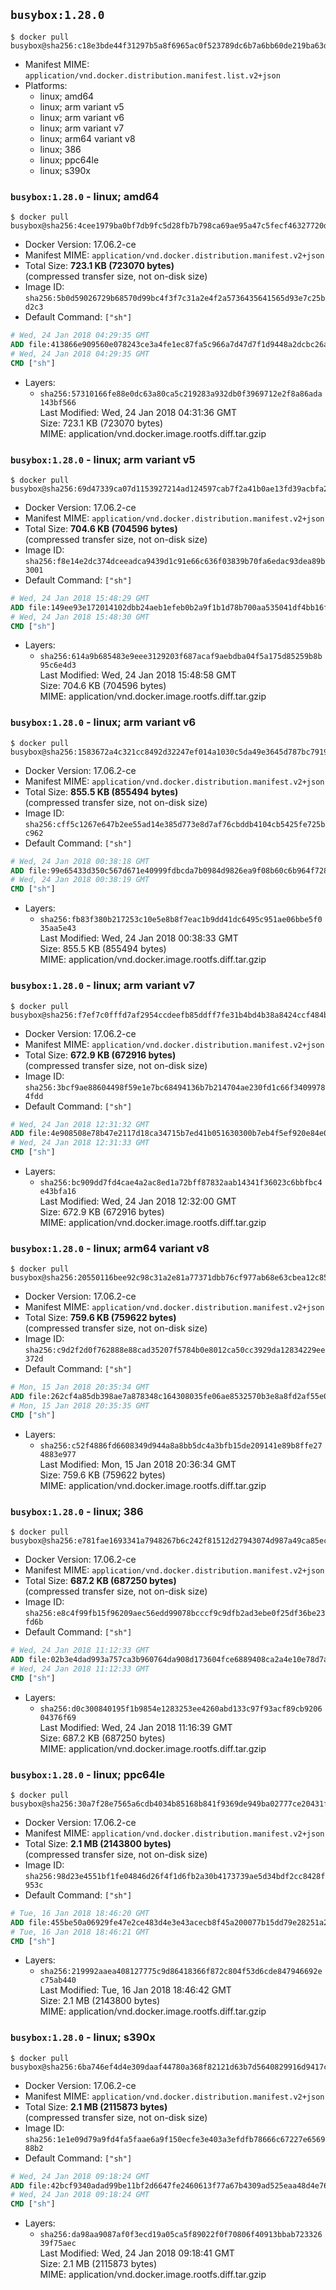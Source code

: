 ## `busybox:1.28.0`

```console
$ docker pull busybox@sha256:c18e3bde44f31297b5a8f6965ac0f523789dc6b7a6bb60de219ba63daee6675b
```

-	Manifest MIME: `application/vnd.docker.distribution.manifest.list.v2+json`
-	Platforms:
	-	linux; amd64
	-	linux; arm variant v5
	-	linux; arm variant v6
	-	linux; arm variant v7
	-	linux; arm64 variant v8
	-	linux; 386
	-	linux; ppc64le
	-	linux; s390x

### `busybox:1.28.0` - linux; amd64

```console
$ docker pull busybox@sha256:4cee1979ba0bf7db9fc5d28fb7b798ca69ae95a47c5fecf46327720df4ff352d
```

-	Docker Version: 17.06.2-ce
-	Manifest MIME: `application/vnd.docker.distribution.manifest.v2+json`
-	Total Size: **723.1 KB (723070 bytes)**  
	(compressed transfer size, not on-disk size)
-	Image ID: `sha256:5b0d59026729b68570d99bc4f3f7c31a2e4f2a5736435641565d93e7c25bd2c3`
-	Default Command: `["sh"]`

```dockerfile
# Wed, 24 Jan 2018 04:29:35 GMT
ADD file:413866e909560e078243ce3a4fe1ec87fa5c966a7d47d7f1d9448a2dcbc26a5a in / 
# Wed, 24 Jan 2018 04:29:35 GMT
CMD ["sh"]
```

-	Layers:
	-	`sha256:57310166fe88e0dc63a80ca5c219283a932db0f3969712e2f8a86ada143bf566`  
		Last Modified: Wed, 24 Jan 2018 04:31:36 GMT  
		Size: 723.1 KB (723070 bytes)  
		MIME: application/vnd.docker.image.rootfs.diff.tar.gzip

### `busybox:1.28.0` - linux; arm variant v5

```console
$ docker pull busybox@sha256:69d47339ca07d1153927214ad124597cab7f2a41b0ae13fd39acbfa2773df86b
```

-	Docker Version: 17.06.2-ce
-	Manifest MIME: `application/vnd.docker.distribution.manifest.v2+json`
-	Total Size: **704.6 KB (704596 bytes)**  
	(compressed transfer size, not on-disk size)
-	Image ID: `sha256:f8e14e2dc374dceeadca9439d1c91e66c636f03839b70fa6edac93dea89b3001`
-	Default Command: `["sh"]`

```dockerfile
# Wed, 24 Jan 2018 15:48:29 GMT
ADD file:149ee93e172014102dbb24aeb1efeb0b2a9f1b1d78b700aa535041df4bb16f20 in / 
# Wed, 24 Jan 2018 15:48:30 GMT
CMD ["sh"]
```

-	Layers:
	-	`sha256:614a9b685483e9eee3129203f687acaf9aebdba04f5a175d85259b8b95c6e4d3`  
		Last Modified: Wed, 24 Jan 2018 15:48:58 GMT  
		Size: 704.6 KB (704596 bytes)  
		MIME: application/vnd.docker.image.rootfs.diff.tar.gzip

### `busybox:1.28.0` - linux; arm variant v6

```console
$ docker pull busybox@sha256:1583672a4c321cc8492d32247ef014a1030c5da49e3645d787bc791968fd6ce2
```

-	Docker Version: 17.06.2-ce
-	Manifest MIME: `application/vnd.docker.distribution.manifest.v2+json`
-	Total Size: **855.5 KB (855494 bytes)**  
	(compressed transfer size, not on-disk size)
-	Image ID: `sha256:cff5c1267e647b2ee55ad14e385d773e8d7af76cbddb4104cb5425fe725bc962`
-	Default Command: `["sh"]`

```dockerfile
# Wed, 24 Jan 2018 00:38:18 GMT
ADD file:99e65433d350c567d671e40999fdbcda7b0984d9826ea9f08b60c6b964f72808 in / 
# Wed, 24 Jan 2018 00:38:19 GMT
CMD ["sh"]
```

-	Layers:
	-	`sha256:fb83f380b217253c10e5e8b8f7eac1b9dd41dc6495c951ae06bbe5f035aa5e43`  
		Last Modified: Wed, 24 Jan 2018 00:38:33 GMT  
		Size: 855.5 KB (855494 bytes)  
		MIME: application/vnd.docker.image.rootfs.diff.tar.gzip

### `busybox:1.28.0` - linux; arm variant v7

```console
$ docker pull busybox@sha256:f7ef7c0fffd7af2954ccdeefb85ddff7fe31b4bd4b38a8424ccf484b173595aa
```

-	Docker Version: 17.06.2-ce
-	Manifest MIME: `application/vnd.docker.distribution.manifest.v2+json`
-	Total Size: **672.9 KB (672916 bytes)**  
	(compressed transfer size, not on-disk size)
-	Image ID: `sha256:3bcf9ae88604498f59e1e7bc68494136b7b214704ae230fd1c66f34099784fdd`
-	Default Command: `["sh"]`

```dockerfile
# Wed, 24 Jan 2018 12:31:32 GMT
ADD file:4e908508e78b47e2117d18ca34715b7ed41b051630300b7eb4f5ef920e84e064 in / 
# Wed, 24 Jan 2018 12:31:33 GMT
CMD ["sh"]
```

-	Layers:
	-	`sha256:bc909dd7fd4cae4a2ac8ed1a72bff87832aab14341f36023c6bbfbc4e43bfa16`  
		Last Modified: Wed, 24 Jan 2018 12:32:00 GMT  
		Size: 672.9 KB (672916 bytes)  
		MIME: application/vnd.docker.image.rootfs.diff.tar.gzip

### `busybox:1.28.0` - linux; arm64 variant v8

```console
$ docker pull busybox@sha256:20550116bee92c98c31a2e81a77371dbb76cf977ab68e63cbea12c85a371f3b2
```

-	Docker Version: 17.06.2-ce
-	Manifest MIME: `application/vnd.docker.distribution.manifest.v2+json`
-	Total Size: **759.6 KB (759622 bytes)**  
	(compressed transfer size, not on-disk size)
-	Image ID: `sha256:c9d2f2d0f762888e88cad35207f5784b0e8012ca50cc3929da12834229ee372d`
-	Default Command: `["sh"]`

```dockerfile
# Mon, 15 Jan 2018 20:35:34 GMT
ADD file:262cf4a85db398ae7a878348c164308035fe06ae8532570b3e8a8fd2af55e05a in / 
# Mon, 15 Jan 2018 20:35:35 GMT
CMD ["sh"]
```

-	Layers:
	-	`sha256:c52f4886fd6608349d944a8a8bb5dc4a3bfb15de209141e89b8ffe274883e977`  
		Last Modified: Mon, 15 Jan 2018 20:36:34 GMT  
		Size: 759.6 KB (759622 bytes)  
		MIME: application/vnd.docker.image.rootfs.diff.tar.gzip

### `busybox:1.28.0` - linux; 386

```console
$ docker pull busybox@sha256:e781fae1693341a7948267b6c242f81512d27943074d987a49ca85eca75ccbdc
```

-	Docker Version: 17.06.2-ce
-	Manifest MIME: `application/vnd.docker.distribution.manifest.v2+json`
-	Total Size: **687.2 KB (687250 bytes)**  
	(compressed transfer size, not on-disk size)
-	Image ID: `sha256:e8c4f99fb15f96209aec56edd99078bcccf9c9dfb2ad3ebe0f25df36be23fd6b`
-	Default Command: `["sh"]`

```dockerfile
# Wed, 24 Jan 2018 11:12:33 GMT
ADD file:02b3e4dad993a757ca3b960764da908d173604fce6889408ca2a4e10e78d7a64 in / 
# Wed, 24 Jan 2018 11:12:33 GMT
CMD ["sh"]
```

-	Layers:
	-	`sha256:d0c300840195f1b9854e1283253ee4260abd133c97f93acf89cb920604376f69`  
		Last Modified: Wed, 24 Jan 2018 11:16:39 GMT  
		Size: 687.2 KB (687250 bytes)  
		MIME: application/vnd.docker.image.rootfs.diff.tar.gzip

### `busybox:1.28.0` - linux; ppc64le

```console
$ docker pull busybox@sha256:30a7f28e7565a6cdb4034b85168b841f9369de949ba02777ce20431f8e2a7844
```

-	Docker Version: 17.06.2-ce
-	Manifest MIME: `application/vnd.docker.distribution.manifest.v2+json`
-	Total Size: **2.1 MB (2143800 bytes)**  
	(compressed transfer size, not on-disk size)
-	Image ID: `sha256:98d23e4551bf1fe04846d26f4f1d6fb2a30b4173739ae5d34bdf2cc8428f953c`
-	Default Command: `["sh"]`

```dockerfile
# Tue, 16 Jan 2018 18:46:20 GMT
ADD file:455be50a06929fe47e2ce483d4e3e43acecb8f45a200077b15dd79e28251a209 in / 
# Tue, 16 Jan 2018 18:46:21 GMT
CMD ["sh"]
```

-	Layers:
	-	`sha256:219992aaea408127775c9d86418366f872c804f53d6cde847946692ec75ab440`  
		Last Modified: Tue, 16 Jan 2018 18:46:42 GMT  
		Size: 2.1 MB (2143800 bytes)  
		MIME: application/vnd.docker.image.rootfs.diff.tar.gzip

### `busybox:1.28.0` - linux; s390x

```console
$ docker pull busybox@sha256:6ba746ef4d4e309daaf44780a368f82121d63b7d5640829916d9417c6c97b37b
```

-	Docker Version: 17.06.2-ce
-	Manifest MIME: `application/vnd.docker.distribution.manifest.v2+json`
-	Total Size: **2.1 MB (2115873 bytes)**  
	(compressed transfer size, not on-disk size)
-	Image ID: `sha256:1e1e09d79a9fd4fa5faae6a9f150ecfe3e403a3efdfb78666c67227e656988b2`
-	Default Command: `["sh"]`

```dockerfile
# Wed, 24 Jan 2018 09:18:24 GMT
ADD file:42bcf9340adad99be11bf2d6647fe2460613f77a67b4309ad525eaa48d4e76c5 in / 
# Wed, 24 Jan 2018 09:18:24 GMT
CMD ["sh"]
```

-	Layers:
	-	`sha256:da98aa9087af0f3ecd19a05ca5f89022f0f70806f40913bbab72332639f75aec`  
		Last Modified: Wed, 24 Jan 2018 09:18:41 GMT  
		Size: 2.1 MB (2115873 bytes)  
		MIME: application/vnd.docker.image.rootfs.diff.tar.gzip
